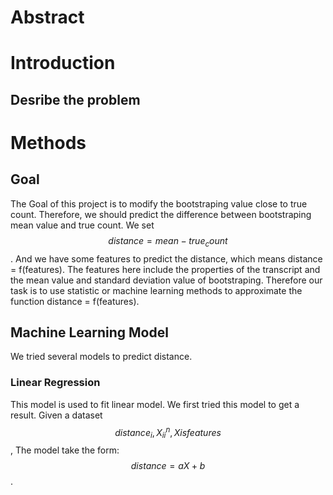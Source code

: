 # Abstract

# Introduction
## Desribe the problem


# Methods
## Goal
The Goal of this project is to modify the bootstraping value close to true count. Therefore,
we should predict the difference between bootstraping mean value and true count. We set $$ distance = mean - true_count$$. And we have some features to predict the distance, which means
distance = f(features). The features here include the properties of the transcript and the mean value and standard deviation value of bootstraping. Therefore our task is to use statistic or machine learning methods to approximate the function distance = f(features).

## Machine Learning Model
We tried several models to predict distance.
### Linear Regression
This model is used to fit linear model. We first tried this model to get a result.
Given a dataset $${distance_i,X_i}_i^n, X is features$$,
The model take the form: $$distance=aX+b $$.
